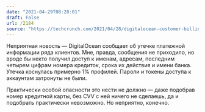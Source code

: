```yaml
---
date: "2021-04-29T08:28:01"
draft: False
url: /2184
source: "https://techcrunch.com/2021/04/28/digitalocean-customer-billing-data-breach/"
---
```


Неприятная новость — DigitalOcean сообщает об утечке платежной информации ряда клиентов. Мне, правда, сообщения не приходило, но вроде бы некто получил доступ к именам, адресам, последним четырем цифрам номера кредиток, срока их действия и имени банка. Утечка коснулась примерно 1% профилей. Пароли и токены доступа к аккаунтам затронуты не были.

Практически особой опасности это нести не должно —  даже подобрав номер кредитной карты, без CVV с ней ничего не сделаешь, да и подобрать практически невозможно. Но неприятно, конечно.
